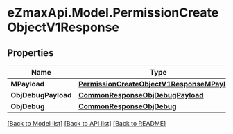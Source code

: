 
# eZmaxApi.Model.PermissionCreateObjectV1Response

## Properties

Name | Type | Description | Notes
------------ | ------------- | ------------- | -------------
**MPayload** | [**PermissionCreateObjectV1ResponseMPayload**](PermissionCreateObjectV1ResponseMPayload.md) |  | 
**ObjDebugPayload** | [**CommonResponseObjDebugPayload**](CommonResponseObjDebugPayload.md) |  | [optional] 
**ObjDebug** | [**CommonResponseObjDebug**](CommonResponseObjDebug.md) |  | [optional] 

[[Back to Model list]](../README.md#documentation-for-models)
[[Back to API list]](../README.md#documentation-for-api-endpoints)
[[Back to README]](../README.md)

